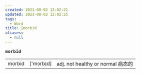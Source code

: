 ```yaml
---
created: 2023-08-02 12:02:21
updated: 2023-08-02 12:02:25
tags:
  - Word
title: 📖morbid
aliases:
  - null
---
```


<pre><strong>morbid</strong></pre>
|   |   |   |
|---|---|---|
|morbid|['mɔrbɪd]|adj. not healthy or normal 病态的|